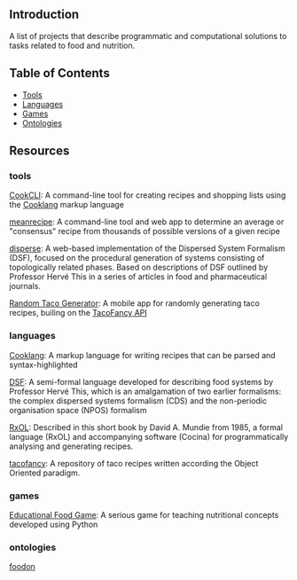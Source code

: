 Introduction
------------

A list of projects that describe programmatic and computational solutions to tasks related to food and nutrition.

Table of Contents
-----------------

- [Tools](#tools)
- [Languages](#languages)
- [Games](#games)
- [Ontologies](#ontologies)

Resources
-------

### tools

[CookCLI](https://github.com/cooklang/CookCLI): A command-line tool for creating recipes and shopping lists using the [Cooklang](https://github.com/cooklang/spec) markup language

[meanrecipe](https://github.com/schollz/meanrecipe): A command-line tool and web app to determine an average or "consensus" recipe from thousands of possible versions of a given recipe

[disperse](https://github.com/edibotopic/disperse): A web-based implementation of the Dispersed System Formalism (DSF), focused on the procedural generation of systems consisting of topologically related phases. Based on descriptions of DSF outlined by Professor Hervé This in a series of articles in food and pharmaceutical journals.

[Random Taco Generator](https://play.google.com/store/apps/details?id=com.doopstudio.randomtacomaker&hl=en_IE&gl=US): A mobile app for randomly generating taco recipes, builing on the [TacoFancy API](https://github.com/sinker/tacofancy)

### languages

[Cooklang](https://github.com/cooklang/spec): A markup language for writing recipes that can be parsed and syntax-highlighted

[DSF](http://www2.agroparistech.fr/IMG/pdf/Two_formalisms_for_IJP_revised.pdf): A semi-formal language developed for describing food systems by Professor Hervé This, which is an amalgamation of two earlier formalisms: the complex dispersed systems formalism (CDS) and the non-periodic organisation space (NPOS) formalism

[RxOL](http://diyhpl.us/~bryan/papers2/CompCook.html): Described in this short book by David A. Mundie from 1985, a formal language (RxOL) and accompanying software (Cocina) for programmatically analysing and generating recipes.

[tacofancy](https://github.com/sinker/tacofancy): A repository of taco recipes written according the Object Oriented paradigm.

### games

[Educational Food Game](https://github.com/begalv/Educational-Food-Game): A serious game for teaching nutritional concepts developed using Python

### ontologies

[foodon](https://github.com/FoodOntology/foodon)
